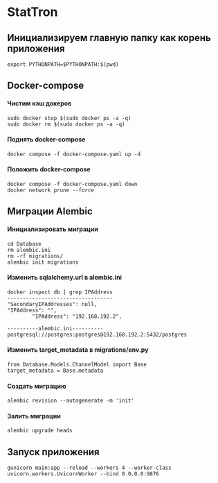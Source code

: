 # StatTron

## Инициализируем главную папку как корень приложения
```shell
export PYTHONPATH=$PYTHONPATH:$(pwd)
```

## Docker-compose
#### Чистим кэш докеров
```shell
sudo docker stop $(sudo docker ps -a -q)
sudo docker rm $(sudo docker ps -a -q)
```
#### Поднять docker-compose
```shell
docker compose -f docker-compose.yaml up -d
```

#### Положить docker-compose
```shell
docker compose -f docker-compose.yaml down
docker network prune --force
```

## Миграции Alembic
#### Инициализировать миграции
```shell
cd Database
rm alembic.ini
rm -rf migrations/
alembic init migrations
```

#### Изменить sqlalchemy.url в alembic.ini
```shell
docker inspect db | grep IPAddress
----------------------------------
"SecondaryIPAddresses": null,
"IPAddress": "",
        "IPAddress": "192.168.192.2",
```
```shell
----------alembic.ini----------
postgresql://postgres:postgres@192.168.192.2:5432/postgres
```

#### Изменить target_metadata в migrations/env.py
```shell
from Database.Models.ChannelModel import Base
target_metadata = Base.metadata
```

#### Создать миграцию
```shell
alembic revision --autogenerate -m 'init'
```

#### Залить миграции
```shell
alembic upgrade heads
```

## Запуск приложения
```shell
gunicorn main:app --reload --workers 4 --worker-class uvicorn.workers.UvicornWorker --bind 0.0.0.0:9876
```
